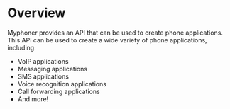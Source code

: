 # Overview

Myphoner provides an API that can be used to create phone applications. This
API can be used to create a wide variety of phone applications, including:

- VoIP applications
- Messaging applications
- SMS applications
- Voice recognition applications
- Call forwarding applications
- And more!
